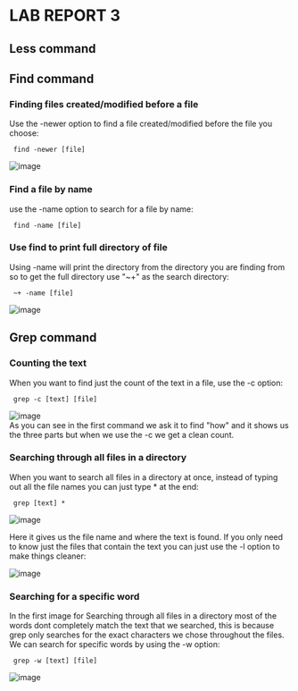 # LAB REPORT 3
## Less command

## Find command
### Finding files created/modified before a file
Use the -newer option to find a file created/modified before the file you choose:

<pre><code> find -newer [file] </code></pre>

![image](https://user-images.githubusercontent.com/114626503/199087244-e8b99b44-8127-49da-b19a-d23ebdbc5205.png)
### Find a file by name
use the -name option to search for a file by name:

<pre><code> find -name [file] </code></pre>

### Use find to print full directory of file
Using -name will print the directory from the directory you are finding from so to get the full directory use "~+" as the search directory:
<pre><code> ~+ -name [file] </code></pre>

![image](https://user-images.githubusercontent.com/114626503/199096927-8299661c-f656-4621-9b86-0946d02e9d4c.png)


## Grep command
### Counting the text
When you want to find just the count of the text in a file, use the -c option:
<pre><code> grep -c [text] [file] </code></pre>
![image](https://user-images.githubusercontent.com/114626503/199080094-b7271d57-a065-4f67-8f20-d9dacce303ff.png)                                                  
As you can see in the first command we ask it to find "how" and it shows us the three parts but when we use the -c we get a clean count.

### Searching through all files in a directory
When you want to search all files in a directory at once, instead of typing out all the file names you can just type * at the end:
<pre><code> grep [text] * </code></pre>
![image](https://user-images.githubusercontent.com/114626503/199082226-a8b118a2-5706-44ce-88a5-59e515fab617.png)

Here it gives us the file name and where the text is found. If you only need to know just the files that contain the text you can just use the -l option to make things cleaner:

![image](https://user-images.githubusercontent.com/114626503/199082513-31a54fd4-0aca-450f-aa50-2f9d4e81017f.png)
### Searching for a specific word
In the first image for Searching through all files in a directory most of the words dont completely match the text that we searched, this is because grep only searches for the exact characters we chose throughout the files. We can search for specific words by using the -w option:

<pre><code> grep -w [text] [file] </code></pre>

![image](https://user-images.githubusercontent.com/114626503/199083718-e0c2093b-33d7-412d-92b7-f7e747ec931e.png)


